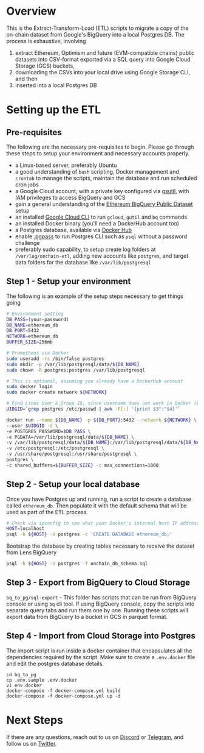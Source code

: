 # Overview
This is the Extract-Transform-Load (ETL) scripts to migrate a copy of the on-chain dataset from Google's BigQuery into a local Postgres DB. The 
process is exhaustive, involving 
1. extract Ethereum, Optimism and future (EVM-compatible chains) public datasets into CSV-format exported via a SQL query into Google Cloud Storage (GCS) buckets,
2. downloading the CSVs into your local drive using Google Storage CLI, and then 
3. inserted into a local Postgres DB

# Setting up the ETL

## Pre-requisites
The following are the necessary pre-requisites to begin.  Please go through these steps to setup your environment and necessary accounts properly.
- a Linux-based server, preferably Ubuntu
- a good understanding of `bash` scripting, Docker management and `crontab` to manage the scripts, maintain the database and run scheduled cron jobs
- a Google Cloud account, with a private key configured via [gsutil](https://cloud.google.com/storage/docs/gsutil/commands/config), with IAM privileges to access BigQuery and GCS
- gain a general understanding of the [Ethereum BigQuery Public Dataset](https://cloud.google.com/blog/products/data-analytics/ethereum-bigquery-public-dataset-smart-contract-analytics) setup
- an installed [Google Cloud CLI](https://cloud.google.com/sdk/docs/install) to run `gcloud`, `gutil` and `bq` commands
- an installed Docker binary (you'll need a DockerHub account too)
- a Postgres database, available via [Docker Hub](https://hub.docker.com/_/postgres)
- enable [.pgpass](https://tableplus.com/blog/2019/09/how-to-use-pgpass-in-postgresql.html) to run Postgres CLI such as `psql` without a password challenge
- preferably sudo capability, to setup create log folders at `/var/log/onchain-etl`, adding new accounts like `postgres`, and target data folders for the database like `/var/lib/postgresql`

## Step 1 - Setup your environment
The following is an example of the setup steps necessary to get things going

```sh
# Environment setting
DB_PASS=(your-password)
DB_NAME=ethereum_db
DB_PORT=5432
NETWORK=ethereum_db
BUFFER_SIZE=256mb

# Prometheus via Docker
sudo useradd -rs /bin/false postgres
sudo mkdir -p /var/lib/postgresql/data/${DB_NAME}
sudo chown -R postgres:postgres /var/lib/postgresql

# This is optional, assuming you already have a DockerHub account
sudo docker login
sudo docker create network ${NETWORK}

# Find Linux User & Group ID, since username does not work in Docker (bug?)
UIDGID=`grep postgres /etc/passwd | awk -F[:] '{print $3":"$4}'`

docker run --name ${DB_NAME} -p ${DB_PORT}:5432 --network ${NETWORK} \
--user $UIDGID -d \
-e POSTGRES_PASSWORD=$DB_PASS \
-e PGDATA=/var/lib/postgresql/data/${DB_NAME} \
-v /var/lib/postgresql/data/${DB_NAME}:/var/lib/postgresql/data/${DB_NAME} \
-v /etc/postgresql:/etc/postgresql \
-v /usr/share/postgresql:/usr/share/postgresql \
postgres \
-c shared_buffers=${BUFFER_SIZE} -c max_connections=1000
```

## Step 2 - Setup your local database
Once you have Postgres up and running, run a script to create a database called `ethereum_db`.  Then populate it with the default schema that will be used as part of the ETL process.
```sh
# Check via ipconfig to see what your Docker's internal host IP address is
HOST=localhost
psql -h ${HOST} -U postgres -c 'CREATE DATABASE ethereum_db;'
```

Bootstrap the database by creating tables necessary to receive the dataset from Lens BigQuery
```sh
psql -h ${HOST} -U postgres -f onchain_db_schema.sql
```


## Step 3 - Export from BigQuery to Cloud Storage
`bq_to_pg/sql-export` - This folder has scripts that can be run from BigQuery console or using `bq` cli tool. If using BigQuery console, copy the scripts into separate query tabs and run them one by one. Running these scripts will export data from BigQuery to a bucket in GCS in parquet format.

## Step 4 - Import from Cloud Storage into Postgres
The import script is run inside a docker container that encapsulates all the dependencies required by the script. Make sure to create a `.env.docker` file and edit the postgres database details.
```
cd bq_to_pg
cp .env.sample .env.docker
vi env.docker
docker-compose -f docker-compose.yml build
docker-compose -f docker-compose.yml up -d
```

# Next Steps
If there are any questions, reach out to us on [Discord](https://k3l.io/discord) or [Telegram](https://t.me/Karma3Labs), and follow us on [Twitter](https://twitter.com/Karma3Labs).

